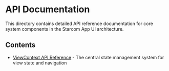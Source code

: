 # API Documentation

This directory contains detailed API reference documentation for core system components in the Starcom App UI architecture.

## Contents

- [ViewContext API Reference](./view-context.md) - The central state management system for view state and navigation
